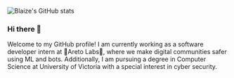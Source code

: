 ![Blaize's GitHub stats](https://github-readme-stats.vercel.app/api?username=BlaizeMcGovern&show_icons=true&theme=synthwave&count_private=true)
### Hi there 👋
Welcome to my GitHub profile! I am currently working as a software developer intern at 🍋Areto Labs🍋, where we make digital communities safer using ML and bots. Additionally, I am pursuing a degree in Computer Science at University of Victoria with a special interest in cyber security.
<!--
**BlaizeMcGovern/BlaizeMcGovern** is a ✨ _special_ ✨ repository because its `README.md` (this file) appears on your GitHub profile.

Here are some ideas to get you started:

- 🔭 I’m currently working on ...
- 🌱 I’m currently learning ...
- 👯 I’m looking to collaborate on ...
- 🤔 I’m looking for help with ...
- 💬 Ask me about ...
- 📫 How to reach me: ...
- 😄 Pronouns: ...
- ⚡ Fun fact: ...
-->
